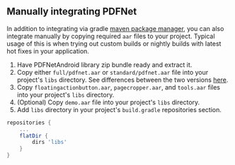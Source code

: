 ## Manually integrating PDFNet

In addition to integrating via gradle [maven package manager](/android/guides/getting-started/integrate), you can also integrate manually by copying required `aar` files to your project. Typical usage of this is when trying out custom builds or nightly builds with latest hot fixes in your application.

1. Have PDFNetAndroid library zip bundle ready and extract it.
2. Copy either `full/pdfnet.aar` or `standard/pdfnet.aar` file into your project's `libs` directory. See differences between the two versions [here](/android/guides/faq/full-vs-standard).
3. Copy `floatingactionbutton.aar`, `pagecropper.aar`, and `tools.aar` files into your project's `libs` directory.
4. (Optional) Copy `demo.aar` file into your project's `libs` directory.
5. Add `libs` directory in your project's `build.gradle` repositories section.

```groovy
repositories {
    ...
    flatDir {
        dirs 'libs'
    }
}
```